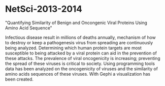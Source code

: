NetSci-2013-2014
================

"Quantifying Similarity of Benign and Oncongenic Viral Proteins Using Amino Acid Sequence"


Infectious disease result in millions of deaths annually, mechanism of how to destroy or keep a pathogenesis virus from spreading are continuously being analyzed. Determining which human protein targets are most susceptible to being attacked by a viral protein can aid in the prevention of these attacks. The prevalence of viral oncogenicity is increasing; preventing the spread of these viruses is critical to society.  Using programming tools data has been analyzed on the oncogenicity of viruses and the similarity of amino acids sequences of these viruses. With Gephi a visualization has been created. 
